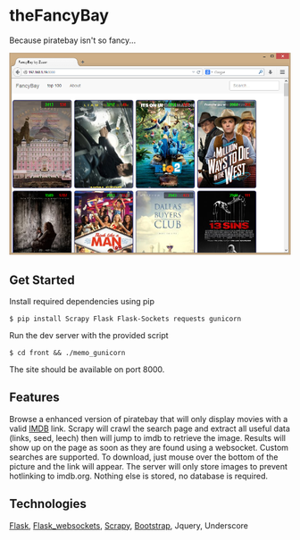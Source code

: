 theFancyBay
===========
Because piratebay isn't so fancy...

![fancyBay](https://raw.githubusercontent.com/emilecaron/theFancyBay/master/fancyBay.png)

Get Started
-----------
Install required dependencies using pip

    $ pip install Scrapy Flask Flask-Sockets requests gunicorn
  
Run the dev server with the provided script
    
    $ cd front && ./memo_gunicorn
    
The site should be available on port 8000. 


Features
-----------
Browse a enhanced version of piratebay that will only display movies with a valid [IMDB](http://imdb.org) link. Scrapy will crawl the search page and extract all useful data (links, seed, leech) then will jump to imdb to retrieve the image. Results will show up on the page as soon as they are found using a websocket. Custom searches are supported.
To download, just mouse over the bottom of the picture and the link will appear.
The server will only store images to prevent hotlinking to imdb.org. Nothing else is stored, no database is required.


Technologies
-----------
[Flask](http://flask.readthedocs.org/en/latest/), 
[Flask_websockets](https://github.com/kennethreitz/flask-sockets), 
[Scrapy](http://scrapy.org/), 
[Bootstrap](http://getbootstrap.com/),
Jquery,
Underscore 


